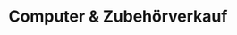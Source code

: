 ---
title: "Computer & Zubehörverkauf"
url: /braunschweig/computer-und-zubehoerverkauf/
shop: Computer
---